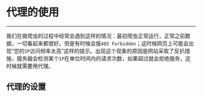 # 代理的使用

---

我们在做爬虫的过程中经常会遇到这样的情况：最初爬虫正常运行，正常之前数据，一切看起来都很好。但是有时候会报`403 Forbidden`；这时候网页上可能会出现“您的`IP`访问频率太高”这样的提示。出现这个现象的原因是网站采取了反扒措施，服务器会检测某个`IP`在单位时间内的请求次数，如果超过就会拒绝服务，这时候就需要用代理。

## 代理的设置

